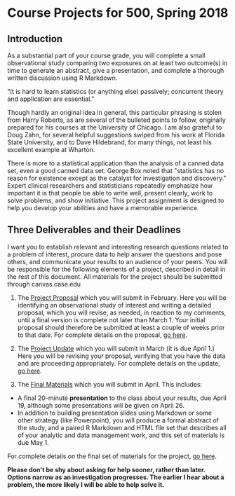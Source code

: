 # Course Projects for 500, Spring 2018

## Introduction

As a substantial part of your course grade, you will complete a small observational study comparing two exposures on at least two outcome(s) in time to generate an abstract, give a presentation, and complete a thorough written discussion using R Markdown.

"It is hard to learn statistics (or anything else) passively; concurrent theory and application are essential."

Though hardly an original idea in general, this particular phrasing is stolen from Harry Roberts, as are several of the bulleted points to follow, originally prepared for his courses at the University of Chicago. I am also grateful to Doug Zahn, for several helpful suggestions swiped from his work at Florida State University, and to Dave Hildebrand, for many things, not least his excellent example at Wharton. 

There is more to a statistical application than the analysis of a canned data set, even a good canned data set. George Box noted that "statistics has no reason for existence except as the catalyst for investigation and discovery." Expert clinical researchers and statisticians repeatedly emphasize how important it is that people be able to write well, present clearly, work to solve problems, and show initiative. This project assignment is designed to help you develop your abilities and have a memorable experience.

## Three Deliverables and their Deadlines

I want you to establish relevant and interesting research questions related to a problem of interest, procure data to help answer the questions and pose others, and communicate your results to an audience of your peers. You will be responsible for the following elements of a project, described in detail in the rest of this document. All materials for the project should be submitted through canvas.case.edu

1. The [Project Proposal](https://github.com/THOMASELOVE/500-2018/tree/master/projects/proposal) which you will submit in February. Here you will be identifying an observational study of interest and writing a detailed proposal, which you will revise, as needed, in reaction to my comments, until a final version is complete not later than March 1. Your initial proposal should therefore be submitted at least a couple of weeks prior to that date. For complete details on the proposal, [go here](https://github.com/THOMASELOVE/500-2018/tree/master/projects/proposal).

2. The [Project Update](https://github.com/THOMASELOVE/500-2018/tree/master/projects/update) which you will submit in March (it is due April 1.) Here you will be revising your proposal, verifying that you have the data and are proceeding appropriately. For complete details on the update, [go here](https://github.com/THOMASELOVE/500-2018/tree/master/projects/update).

3. The [Final Materials](https://github.com/THOMASELOVE/500-2018/tree/master/projects/final) which you will submit in April. This includes:

- A final 20-minute **presentation** to the class about your results, due April 19, although some presentations will be given on April 26.
- In addition to building presentation slides using Markdown or some other strategy (like Powerpoint), you will produce a formal abstract of the study, and a paired R Markdown and HTML file set that describes all of your analytic and data management work, and this set of materials is due May 1. 

For complete details on the final set of materials for the project, [go here](https://github.com/THOMASELOVE/500-2018/tree/master/projects/final).

**Please don't be shy about asking for help sooner, rather than later. Options narrow as an investigation progresses. The earlier I hear about a problem, the more likely I will be able to help solve it.**


        
